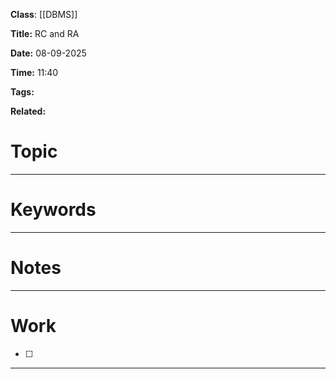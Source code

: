 **Class**: [[DBMS]]

**Title:** RC and RA

**Date:** 08-09-2025

**Time:** 11:40

**Tags:**

**Related:**
# Topic



---
# Keywords



--- 
# Notes



---
# Work

- [ ] 

---
